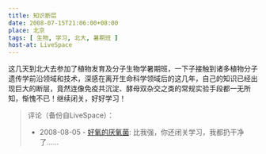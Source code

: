 ```yaml
---
title: 知识断层
date: 2008-07-15T21:06:00+08:00
place: 北京
tags: [ 生物, 学习, 北大, 暑期班 ]
host-at: LiveSpace
---
```

这几天到北大去参加了植物发育及分子生物学暑期班，一下子接触到诸多植物分子遗传学前沿领域和技术，深感在离开生命科学领域后的这几年，自己的知识已经出现巨大的断层，竟然连像免疫共沉淀、酵母双杂交之类的常规实验手段都一无所知，惭愧不已！继续闭关，好好学习！

> 评论（备份自LiveSpace）：
>
> * 2008-08-05 - [好氧的厌氧菌](http://cid-6cbe4e3491d175af.profile.live.com/): 比我强，你还闭关学习，我都扔干净了……

